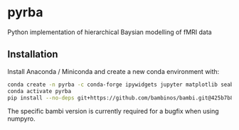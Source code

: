 # pyrba
Python implementation of hierarchical Baysian modelling of fMRI data

## Installation

Install Anaconda / Miniconda and create a new conda environment with:

```bash
conda create -n pyrba -c conda-forge ipywidgets jupyter matplotlib seaborn pymc numpyro ipykernel arviz formulae python-graphviz
conda activate pyrba
pip install --no-deps git+https://github.com/bambinos/bambi.git@425b7b88f01f093ed131433d8559bcc6e6d23bf8
```

The specific bambi version is currently required for a bugfix when using numpyro.
